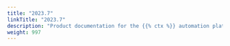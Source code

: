 ```yaml
---
title: "2023.7"
linkTitle: "2023.7"
description: "Product documentation for the {{% ctx %}} automation platform, including guides, tutorials and reference documentation."
weight: 997
---
```

